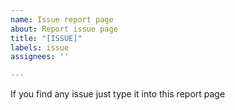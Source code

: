 ```yaml
---
name: Issue report page
about: Report issue page
title: "[ISSUE]"
labels: issue
assignees: ''

---
```


If you find any issue just type it into this report page
